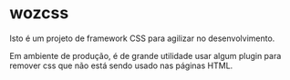 # wozcss

Isto é um projeto de framework CSS para agilizar no desenvolvimento.

Em ambiente de produção, é de grande utilidade usar algum plugin para remover css que não está sendo usado nas páginas HTML.
